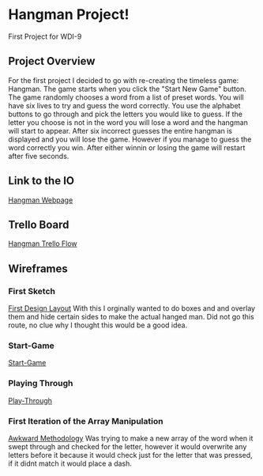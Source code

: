 # Hangman Project!
First Project for WDI-9

## Project Overview
For the first project I decided to go with re-creating the timeless game: Hangman. The game starts when you click the "Start New Game" button. The game randomly chooses a word
from a list of preset words. You will have six lives to try and guess the word correctly. You use the alphabet buttons to go through and pick the letters you would like to guess. If the letter you choose is not in the word you will lose a word and the hangman will start to appear. After six incorrect guesses the entire hangman is displayed and you will lose the game. However if you manage to guess the word correctly you win. After either winnin or losing the game will restart after five seconds.

## Link to the IO
[Hangman Webpage](https://ryan-wilkinson.github.io/)

## Trello Board
[Hangman Trello Flow](https://trello.com/b/6Z3myJRZ/first-project)

## Wireframes
### First Sketch
[First Design Layout](http://i.imgur.com/125YbeQ.jpg)
With this I orginally wanted to do boxes and and overlay them and hide certain sides to make the actual hanged man. Did not go this route, no clue why I thought this would be a good idea.

### Start-Game
[Start-Game](https://github.com/Ryan-Wilkinson/hangman/blob/master/When-Start-Is-Clicked.png)

### Playing Through
[Play-Through](https://github.com/Ryan-Wilkinson/hangman/blob/master/Letters%20in%2C%20Lives%20lost.png)

### First Iteration of the Array Manipulation
[Awkward Methodology](https://github.com/Ryan-Wilkinson/hangman/blob/master/First-Iteration.png)
Was trying to make a new array of the word when it swept through and checked for the letter, however it would overwrite any letters before it because it would check just for the letter that was pressed, if it didnt match it would place a dash.